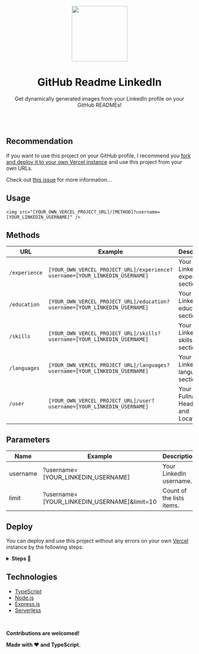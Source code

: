 <br>
<br>
<br>

<div align="center">
<img src="https://raw.githubusercontent.com/soroushchehresa/github-readme-linkedin/master/linkedin-github.png" width="150" />

# GitHub Readme LinkedIn
Get dynamically generated images from your LinkedIn profile on your GitHub READMEs!

</div>

<br>
<br>

## Recommendation
If you want to use this project on your GitHub profile, I recommend you [fork and deploy it to your own Vercel instance](https://github.com/soroushchehresa/github-readme-linkedin/#Deploy) and use this project from your own URLs.

Check out [this issue](https://github.com/soroushchehresa/github-readme-linkedin/issues/1) for more information...

## Usage
```MD
<img src="[YOUR_OWN_VERCEL_PROJECT_URL]/[METHOD]?username=[YOUR_LINKEDIN_USERNAME]" />
```

## Methods

|    URL    |                   Example                   |        Description         |
| ---------- | ------------------------------------------- | -------------------------- |
| `/experience` | `[YOUR_OWN_VERCEL_PROJECT_URL]/experience?username=[YOUR_LINKEDIN_USERNAME]` | Your LinkedIn experience section. |
| `/education` | `[YOUR_OWN_VERCEL_PROJECT_URL]/education?username=[YOUR_LINKEDIN_USERNAME]` | Your LinkedIn education section. |
| `/skills` | `[YOUR_OWN_VERCEL_PROJECT_URL]/skills?username=[YOUR_LINKEDIN_USERNAME]` | Your LinkedIn skills section. |
| `/languages` | `[YOUR_OWN_VERCEL_PROJECT_URL]/languages?username=[YOUR_LINKEDIN_USERNAME]` | Your LinkedIn languages section. |
| `/user` | `[YOUR_OWN_VERCEL_PROJECT_URL]/user?username=[YOUR_LINKEDIN_USERNAME]` | Your Fullname, Headline and Location. |


## Parameters
|    Name    |                   Example                   |        Description         |  Required |
| ---------- | ------------------------------------------- | -------------------------- | --------- |
| username   | ?username=[YOUR_LINKEDIN_USERNAME]          | Your LinkedIn username.    | YES       |
| limit      | ?username=[YOUR_LINKEDIN_USERNAME]&limit=10 | Count of the lists items.  | NO        |

## Deploy
You can deploy and use this project without any errors on your own [Vercel](https://vercel.com) instance by the following steps:
<details>
 <summary><b>Steps  🔨 </b></summary>
 
 1. Go to [vercel.com](https://vercel.com)
 1. Click on `Login`  
   ![](https://files.catbox.moe/tct1wg.png)
 1. Sign in with GitHub by pressing `Continue with GitHub`  
   ![](https://files.catbox.moe/btd78j.jpeg)
 1. Sign into GitHub and allow access to all repositories, if prompted
 1. Fork this repo
 1. Go back to your [Vercel dashboard](https://vercel.com/dashboard)
 1. Select `Import Project`  
   ![](https://i.imgur.com/yzVClIY.png)
 1. Select `Import a Git Repository`  
   ![](https://i.imgur.com/8E96p4U.png)
 1. Select root and keep everything as is, just place your LinkedIn cookie called `li_at` as your environment variable named `LINKEDIN_TOKEN` and click `Deploy`
   ![](https://i.imgur.com/ngBYKat.png)
 1. You're good to go. See your domains to use the API!
</details>

## Technologies
- [TypeScript](https://github.com/microsoft/TypeScript)
- [Node.js](https://github.com/nodejs/node)
- [Express.js](https://github.com/expressjs/express)
- [Serverless](https://vercel.com)

<br>

**Contributions are welcomed!**

**Made with :heart: and TypeScript.**
